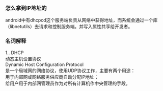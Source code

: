 ### 怎么拿到IP地址的  
android中有dhcpcd这个服务端负责从网络中获得地址，而系统会通过一个库（libnetutils）去请求和控制服务端。并写入属性共享给开发者。  

### 名词解释  

1.. DHCP  
动态主机设置协议  
Dynamic Host Configuration Protocol  
是一个局域网的网络协议，使用UDP协议工作，主要有两个用途：  
用于内部网或网络服务供应商自动分配IP地址；  
给用户用于内部网管理员作为对所有计算机作中央管理的手段。  

